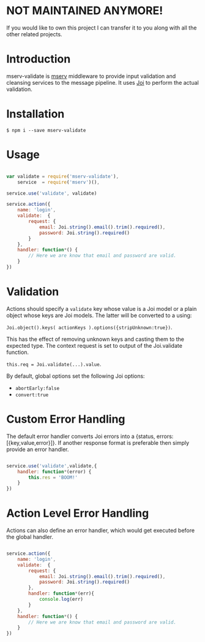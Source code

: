 # NOT MAINTAINED ANYMORE!
If you would like to own this project I can transfer it to you along with all the other related projects.

# Introduction
mserv-validate is [mserv](https://github.com/macprog-guy/mserv) middleware to provide input validation and cleansing services to the message pipeline. It uses [Joi](https://github.com/hapijs/joi) to perform the actual validation.

# Installation

	$ npm i --save mserv-validate

# Usage

```js

var validate = require('mserv-validate'),
	service  = require('mserv')(),

service.use('validate', validate)

service.action({
	name: 'login',
	validate:  {
		request: {
			email: Joi.string().email().trim().required(),
			password: Joi.string().required()
		}
	},
	handler: function*() {
		// Here we are know that email and password are valid.
	}
})

```

# Validation

Actions should specify a `validate` key whose value is a Joi model or a plain object whose keys are Joi models. The latter will be converted to a using:

 `Joi.object().keys( actionKeys ).options({stripUnknown:true})`. 

 This has the effect of removing unknown keys and casting them to the expected type. The context request is set to output of the Joi.validate function.  

 `this.req = Joi.validate(...).value`.

By default, global options set the following Joi options:

- `abortEarly:false` 
- `convert:true`


# Custom Error Handling

The default error handler converts Joi errors into a {status, errors:[{key,value,error}]}.
If another response format is preferable then simply provide an error handler.

```js

service.use('validate',validate,{
	handler: function*(error) {
		this.res = 'BOOM!'
	}
})

```

# Action Level Error Handling

Actions can also define an error handler, which would get executed before the global handler.

```js

service.action({
	name: 'login',
	validate:  {
		request: {
			email: Joi.string().email().trim().required(),
			password: Joi.string().required()
		},
		handler: function*(err){
			console.log(err)
		}
	},
	handler: function*() {
		// Here we are know that email and password are valid.
	}
})

```

